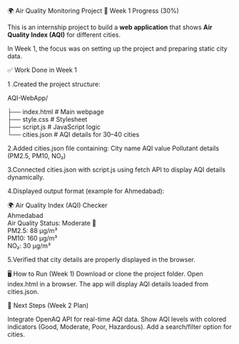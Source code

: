 🌍 Air Quality Monitoring Project
📌 Week 1 Progress (30%)

This is an internship project to build a **web application** that shows **Air Quality Index (AQI)** for different cities.

In Week 1, the focus was on setting up the project and preparing static city data.

✅ Work Done in Week 1

1 .Created the project structure:

AQI-WebApp/

├── index.html   # Main webpage  
├── style.css    # Stylesheet  
├── script.js    # JavaScript logic  
└── cities.json  # AQI details for 30–40 cities  


2.Added cities.json file containing:
  City name
  AQI value
  Pollutant details (PM2.5, PM10, NO₂)

3.Connected cities.json with script.js using fetch API to display AQI details dynamically.

4.Displayed output format (example for Ahmedabad):

🌍 Air Quality Index (AQI) Checker  
Ahmedabad  
Air Quality Status: Moderate 🙂  
PM2.5: 88 µg/m³  
PM10: 160 µg/m³  
NO₂: 30 µg/m³  

5.Verified that city details are properly displayed in the browser.

🖥️ How to Run (Week 1)
Download or clone the project folder.
Open index.html in a browser.
The app will display AQI details loaded from cities.json.

📅 Next Steps (Week 2 Plan)

Integrate OpenAQ API for real-time AQI data.
Show AQI levels with colored indicators (Good, Moderate, Poor, Hazardous).
Add a search/filter option for cities.
